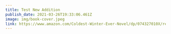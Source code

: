 ```yaml
---
title: Test New Addition
publish_date: 2021-03-26T19:33:06.461Z
image: img/book-cover.jpeg
link: https://www.amazon.com/Coldest-Winter-Ever-Novel/dp/074327010X/ref=msx_wsirn_v1_2?pd_rd_w=inK4X&pf_rd_p=ad02864c-dd1c-47aa-98b9-1e72a1084f6a&pf_rd_r=B2ZVQJZ3WKDQQGTDVGRR&pd_rd_r=fde95464-deaf-4100-8804-72d5dc49297d&pd_rd_wg=S76pr&pd_rd_i=074327010X&psc=1
---
```

